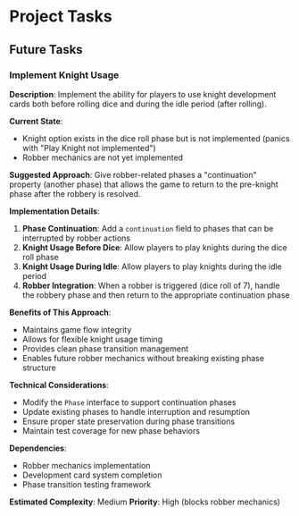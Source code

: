 # Project Tasks

## Future Tasks

### Implement Knight Usage

**Description**: Implement the ability for players to use knight development cards both before rolling dice and during the idle period (after rolling).

**Current State**: 
- Knight option exists in the dice roll phase but is not implemented (panics with "Play Knight not implemented")
- Robber mechanics are not yet implemented

**Suggested Approach**: 
Give robber-related phases a "continuation" property (another phase) that allows the game to return to the pre-knight phase after the robbery is resolved.

**Implementation Details**:
1. **Phase Continuation**: Add a `continuation` field to phases that can be interrupted by robber actions
2. **Knight Usage Before Dice**: Allow players to play knights during the dice roll phase
3. **Knight Usage During Idle**: Allow players to play knights during the idle period
4. **Robber Integration**: When a robber is triggered (dice roll of 7), handle the robbery phase and then return to the appropriate continuation phase

**Benefits of This Approach**:
- Maintains game flow integrity
- Allows for flexible knight usage timing
- Provides clean phase transition management
- Enables future robber mechanics without breaking existing phase structure

**Technical Considerations**:
- Modify the `Phase` interface to support continuation phases
- Update existing phases to handle interruption and resumption
- Ensure proper state preservation during phase transitions
- Maintain test coverage for new phase behaviors

**Dependencies**:
- Robber mechanics implementation
- Development card system completion
- Phase transition testing framework

**Estimated Complexity**: Medium
**Priority**: High (blocks robber mechanics)
